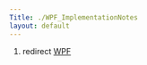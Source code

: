 ```yaml
---
Title: ./WPF_ImplementationNotes
layout: default
---
```


1.  redirect [WPF]({{site.url}}/WPF "wikilink")

